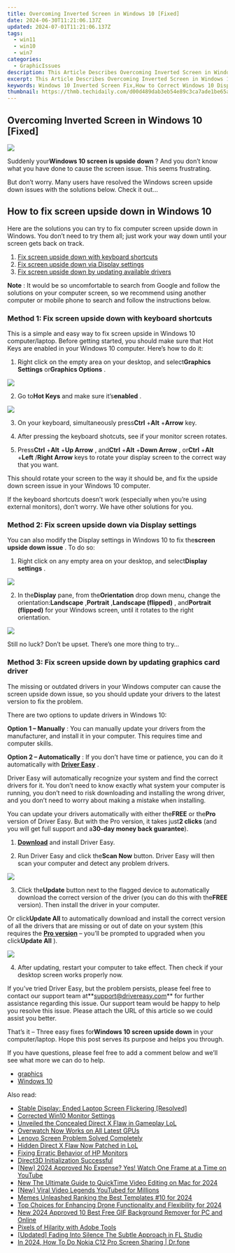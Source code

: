 ```yaml
---
title: Overcoming Inverted Screen in Windows 10 [Fixed]
date: 2024-06-30T11:21:06.137Z
updated: 2024-07-01T11:21:06.137Z
tags:
  - win11
  - win10
  - win7
categories:
  - GraphicIssues
description: This Article Describes Overcoming Inverted Screen in Windows 10 [Fixed]
excerpt: This Article Describes Overcoming Inverted Screen in Windows 10 [Fixed]
keywords: Windows 10 Inverted Screen Fix,How to Correct Windows 10 Display Orientation,Inverted Screen Resolution in Windows 10,Windows 10 Inverted Screen Troubleshooting Guide,Solve Inverted Screen in Windows 10 [Ultimate Fix],Reverse Display Settings in Windows 10,Windows 10 Screen Inversion Fix [Expert Tips]
thumbnail: https://thmb.techidaily.com/d00d489dab3eb54e89c3ca7ade1be65a3363127e621a133942b5008a80266cd9.jpg
---
```


## Overcoming Inverted Screen in Windows 10 [Fixed]

![](https://images.drivereasy.com/wp-content/uploads/2018/06/img_5b16649a9fba1.jpg)

 Suddenly your**Windows 10 screen is upside down** ? And you don’t know what you have done to cause the screen issue. This seems frustrating.

 But don’t worry. Many users have resolved the Windows screen upside down issues with the solutions below. Check it out…

## How to fix screen upside down in Windows 10

 Here are the solutions you can try to fix computer screen upside down in Windows. You don’t need to try them all; just work your way down until your screen gets back on track.

1. [Fix screen upside down with keyboard shortcuts](#Fix1)
2. [Fix screen upside down via Display settings](#Fix2)
3. [Fix screen upside down by updating available drivers](#Fix3)

**Note** : It would be so uncomfortable to search from Google and follow the solutions on your computer screen, so we recommend using another computer or mobile phone to search and follow the instructions below.

###  Method 1: Fix screen upside down with keyboard shortcuts

 This is a simple and easy way to fix screen upside in Windows 10 computer/laptop. Before getting started, you should make sure that Hot Keys are enabled in your Windows 10 computer. Here’s how to do it:

 1) Right click on the empty area on your desktop, and select**Graphics Settings** or**Graphics Options** .

![](https://images.drivereasy.com/wp-content/uploads/2018/06/img_5b18e563d98db.jpg)

 2) Go to**Hot Keys** and make sure it’s**enabled** .

![](https://images.drivereasy.com/wp-content/uploads/2018/06/img_5b18e59b14930.jpg)

 3) On your keyboard, simultaneously press**Ctrl** +**Alt** +**Arrow** key.

 4) After pressing the keyboard shotcuts, see if your monitor screen rotates.

 5) Press**Ctrl** +**Alt** +**Up Arrow** , and**Ctrl** +**Alt** +**Down Arrow** , or**Ctrl** +**Alt** +**Left** /**Right Arrow** keys to rotate your display screen to the correct way that you want.

 This should rotate your screen to the way it should be, and fix the upside down screen issue in your Windows 10 computer.

 If the keyboard shortcuts doesn’t work (especially when you’re using external monitors), don’t worry. We have other solutions for you.

###  Method 2: Fix screen upside down via Display settings

 You can also modify the Display settings in Windows 10 to fix the**screen upside down issue** . To do so:

 1) Right click on any empty area on your desktop, and select**Display settings** .

![](https://images.drivereasy.com/wp-content/uploads/2018/06/img_5b1664f56b08b.jpg)

 2) In the**Display** pane, from the**Orientation** drop down menu, change the orientation:**Landscape** ,**Portrait** ,**Landscape (flipped)** , and**Portrait (flipped)** for your Windows screen, until it rotates to the right orientation.

![](https://images.drivereasy.com/wp-content/uploads/2018/06/img_5b16654b0c7e6.jpg)

 Still no luck? Don’t be upset. There’s one more thing to try…

###  Method 3: Fix screen upside down by updating graphics card driver

 The missing or outdated drivers in your Windows computer can cause the screen upside down issue, so you should update your drivers to the latest version to fix the problem.

There are two options to update drivers in Windows 10:

**Option 1 – Manually** : You can manually update your drivers from the manufacturer, and install it in your computer. This requires time and computer skills.

**Option 2 – Automatically** : If you don’t have time or patience, you can do it automatically with **[Driver Easy](https://tools.techidaily.com/drivereasy/download/)**  .

 Driver Easy will automatically recognize your system and find the correct drivers for it. You don’t need to know exactly what system your computer is running, you don’t need to risk downloading and installing the wrong driver, and you don’t need to worry about making a mistake when installing.

 You can update your drivers automatically with either the**FREE** or the**Pro** version of Driver Easy. But with the Pro version, it takes just**2 clicks** (and you will get full support and a**30-day money back guarantee**).

 1) **[Download](https://tools.techidaily.com/drivereasy/download/)**  and install Driver Easy.

 2) Run Driver Easy and click the**Scan Now** button. Driver Easy will then scan your computer and detect any problem drivers.

![](https://images.drivereasy.com/wp-content/uploads/2018/06/img_5b1665b20185d.jpg)

 3) Click the**Update** button next to the flagged device to automatically download the correct version of the driver (you can do this with the**FREE** version). Then install the driver in your computer.

 Or click**Update All** to automatically download and install the correct version of all the drivers that are missing or out of date on your system (this requires the **[Pro version](https://tools.techidaily.com/drivereasy/download/)**  – you’ll be prompted to upgraded when you click**Update All** ).

![](https://images.drivereasy.com/wp-content/uploads/2018/06/img_5b166616338a7.jpg)

 4) After updating, restart your computer to take effect. Then check if your desktop screen works properly now.

 If you’ve tried Driver Easy, but the problem persists, please feel free to contact our support team at**<support@drivereasy.com>** for further assistance regarding this issue. Our support team would be happy to help you resolve this issue. Please attach the URL of this article so we could assist you better.

  That’s it – Three easy fixes for**Windows 10 screen upside down** in your computer/laptop. Hope this post serves its purpose and helps you through.

 If you have questions, please feel free to add a comment below and we’ll see what more we can do to help.

* [graphics](https://tools.techidaily.com/drivereasy/download/)
* [Windows 10](https://tools.techidaily.com/drivereasy/download/)

<ins class="adsbygoogle"
     style="display:block"
     data-ad-format="autorelaxed"
     data-ad-client="ca-pub-7571918770474297"
     data-ad-slot="1223367746"></ins>



<ins class="adsbygoogle"
     style="display:block"
     data-ad-client="ca-pub-7571918770474297"
     data-ad-slot="8358498916"
     data-ad-format="auto"
     data-full-width-responsive="true"></ins>

<span class="atpl-alsoreadstyle">Also read:</span>
<div><ul>
<li><a href="https://graphic-issues.techidaily.com/stable-display-ended-laptop-screen-flickering-resolved/"><u>Stable Display: Ended Laptop Screen Flickering [Resolved]</u></a></li>
<li><a href="https://graphic-issues.techidaily.com/corrected-win10-monitor-settings/"><u>Corrected Win10 Monitor Settings</u></a></li>
<li><a href="https://graphic-issues.techidaily.com/unveiled-the-concealed-direct-x-flaw-in-gameplay-lol/"><u>Unveiled the Concealed Direct X Flaw in Gameplay LoL</u></a></li>
<li><a href="https://graphic-issues.techidaily.com/overwatch-now-works-on-all-latest-gpus/"><u>Overwatch Now Works on All Latest GPUs</u></a></li>
<li><a href="https://graphic-issues.techidaily.com/lenovo-screen-problem-solved-completely/"><u>Lenovo Screen Problem Solved Completely</u></a></li>
<li><a href="https://graphic-issues.techidaily.com/hidden-direct-x-flaw-now-patched-in-lol/"><u>Hidden Direct X Flaw Now Patched in LoL</u></a></li>
<li><a href="https://graphic-issues.techidaily.com/fixing-erratic-behavior-of-hp-monitors/"><u>Fixing Erratic Behavior of HP Monitors</u></a></li>
<li><a href="https://graphic-issues.techidaily.com/direct3d-initialization-successful/"><u>Direct3D Initialization Successful</u></a></li>
<li><a href="https://youtube-blog.techidaily.com/024-approved-no-expense-yes-watch-one-frame-at-a-time-on-youtube/"><u>[New] 2024 Approved  No Expense? Yes! Watch One Frame at a Time on YouTube</u></a></li>
<li><a href="https://ai-video-tools.techidaily.com/new-the-ultimate-guide-to-quicktime-video-editing-on-mac-for-2024/"><u>New The Ultimate Guide to QuickTime Video Editing on Mac for 2024</u></a></li>
<li><a href="https://facebook-video-share.techidaily.com/new-viral-video-legends-youtubed-for-millions/"><u>[New] Viral Video Legends  YouTubed for Millions</u></a></li>
<li><a href="https://extra-support.techidaily.com/memes-unleashed-ranking-the-best-templates-10-for-2024/"><u>Memes Unleashed  Ranking the Best Templates #10 for 2024</u></a></li>
<li><a href="https://article-knowledge.techidaily.com/top-choices-for-enhancing-drone-functionality-and-flexibility-for-2024/"><u>Top Choices for Enhancing Drone Functionality and Flexibility for 2024</u></a></li>
<li><a href="https://ai-editing-video.techidaily.com/new-2024-approved-10-best-free-gif-background-remover-for-pc-and-online/"><u>New 2024 Approved 10 Best Free GIF Background Remover for PC and Online</u></a></li>
<li><a href="https://extra-lessons.techidaily.com/pixels-of-hilarity-with-adobe-tools/"><u>Pixels of Hilarity with Adobe Tools</u></a></li>
<li><a href="https://some-knowledge.techidaily.com/updated-fading-into-silence-the-subtle-approach-in-fl-studio/"><u>[Updated] Fading Into Silence  The Subtle Approach in FL Studio</u></a></li>
<li><a href="https://screen-mirror.techidaily.com/in-2024-how-to-do-nokia-c12-pro-screen-sharing-drfone-by-drfone-android/"><u>In 2024, How To Do Nokia C12 Pro Screen Sharing | Dr.fone</u></a></li>
</ul></div>
